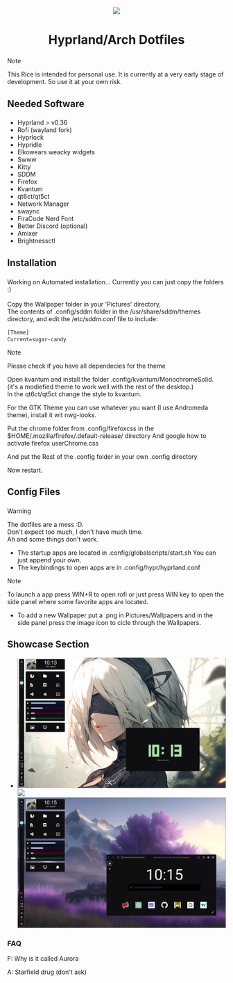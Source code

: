 <div align="center">
  <img height="150" src="https://www.marthastewart.com/thmb/ts80O6Fy1XyD66-QKjM9AweAh4o=/1500x0/filters:no_upscale():max_bytes(150000):strip_icc()/perfect-white-rice-7-ef73aef3b89c42008d409441071502fb.jpg"  />
</div>

###

<div align="center">
</div>

###

<h1 align="center">Hyprland/Arch Dotfiles</h1>

###

>[!Note]
>This Rice is intended for personal use. It is currently at a very early stage of development. So use it at your own risk.

###

<h2 align="left">Needed Software</h2>

###

- Hyprland  > v0.36
- Rofi (wayland fork)
- Hyprlock
- Hypridle
- Elkowears weacky widgets
- Swww
- Kitty
- SDDM
- Firefox
- Kvantum
- qt6ct/qt5ct
- Network Manager
- swaync
- FiraCode Nerd Font
- Better Discord (optional)
- Amixer
- Brightnessctl

###


###

<h2 align="left">Installation</h2>

###

<p align="left">Working on Automated installation... Currently you can just copy the folders :)<br><br>Copy the Wallpaper folder in your 'Pictures' directory,<br> The contents of .config/sddm folder 
in the /usr/share/sddm/themes directory, and edit the /etc/sddm.conf file to include: <br></p>

```
[Theme]
Current=sugar-candy
```

>[!Note]
>Please check if you have all dependecies for the theme

Open kvantum and install the folder .config/kvantum/MonochromeSolid. (it's a modiefied theme to work well with the rest of the desktop.)<br>
In the qt6ct/qt5ct change the style to kvantum.

For the GTK Theme you can use whatever you want (I use Andromeda theme), install it wit nwg-looks.

<p>Put the chrome folder from .config/firefoxcss in the $HOME/.mozilla/firefox/<some-mane>.default-release/ directory And google how to activate firefox userChrome.css</p>
<p>And put the Rest of the .config folder in your own .config directory<br></p>
Now restart.

###

<h2 align="left">Config Files</h2>

###
>[!Warning]
>The dotfiles are a mess :D.<br>Don't expect too much, I don't have much time.<br>Ah and some things don't work.

- The startup apps are located in .config/globalscripts/start.sh You can just append your own.
- The keybindings to open apps are in .config/hypr/hyprland.conf
>[!Note]
>To launch a app press WIN+R to open rofi or just press WIN key to open the side panel where some favorite apps are located.
- To add a new Wallpaper put a .png in Pictures/Wallpapers and in the side panel press the image icon to cicle through the Wallpapers.  


## Showcase Section
-
	![](.config/assets/1.png)
     	![](.config/assets/2.png)
    	![](.config/assets/3.png)

###

<h3>FAQ</h3>

<p>F: Why is it called Aurora</p>
<p>A: Starfield drug (don't ask)</p>
